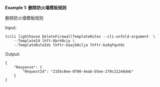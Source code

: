 **Example 1: 删除防火墙模板规则**

删除防火墙模板规则

Input: 

```
tccli lighthouse DeleteFirewallTemplateRules --cli-unfold-argument  \
    --TemplateId lhft-6brh0ciy \
    --TemplateRuleIds lhftr-baaj68clja lhftr-bz6qfqut0i
```

Output: 
```
{
    "Response": {
        "RequestId": "215bc0ee-0700-4eab-b5ee-270c212e8deb"
    }
}
```

